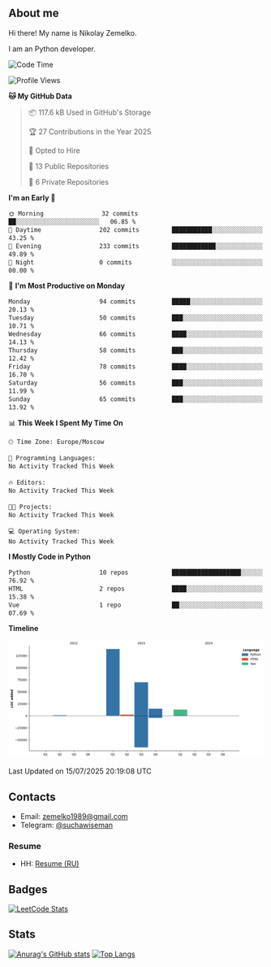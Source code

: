 ## About me
Hi there! My name is Nikolay Zemelko. 

I am an Python developer.

<!--START_SECTION:waka-->
![Code Time](http://img.shields.io/badge/Code%20Time-91%20hrs%202%20mins-blue)

![Profile Views](http://img.shields.io/badge/Profile%20Views-0-blue)

**🐱 My GitHub Data** 

> 📦 117.6 kB Used in GitHub's Storage 
 > 
> 🏆 27 Contributions in the Year 2025
 > 
> 💼 Opted to Hire
 > 
> 📜 13 Public Repositories 
 > 
> 🔑 6 Private Repositories 
 > 
**I'm an Early 🐤** 

```text
🌞 Morning                32 commits          ██░░░░░░░░░░░░░░░░░░░░░░░   06.85 % 
🌆 Daytime                202 commits         ███████████░░░░░░░░░░░░░░   43.25 % 
🌃 Evening                233 commits         ████████████░░░░░░░░░░░░░   49.89 % 
🌙 Night                  0 commits           ░░░░░░░░░░░░░░░░░░░░░░░░░   00.00 % 
```
📅 **I'm Most Productive on Monday** 

```text
Monday                   94 commits          █████░░░░░░░░░░░░░░░░░░░░   20.13 % 
Tuesday                  50 commits          ███░░░░░░░░░░░░░░░░░░░░░░   10.71 % 
Wednesday                66 commits          ████░░░░░░░░░░░░░░░░░░░░░   14.13 % 
Thursday                 58 commits          ███░░░░░░░░░░░░░░░░░░░░░░   12.42 % 
Friday                   78 commits          ████░░░░░░░░░░░░░░░░░░░░░   16.70 % 
Saturday                 56 commits          ███░░░░░░░░░░░░░░░░░░░░░░   11.99 % 
Sunday                   65 commits          ███░░░░░░░░░░░░░░░░░░░░░░   13.92 % 
```


📊 **This Week I Spent My Time On** 

```text
🕑︎ Time Zone: Europe/Moscow

💬 Programming Languages: 
No Activity Tracked This Week

🔥 Editors: 
No Activity Tracked This Week

🐱‍💻 Projects: 
No Activity Tracked This Week

💻 Operating System: 
No Activity Tracked This Week
```

**I Mostly Code in Python** 

```text
Python                   10 repos            ███████████████████░░░░░░   76.92 % 
HTML                     2 repos             ████░░░░░░░░░░░░░░░░░░░░░   15.38 % 
Vue                      1 repo              ██░░░░░░░░░░░░░░░░░░░░░░░   07.69 % 
```



**Timeline**

![Lines of Code chart](https://raw.githubusercontent.com/zemelko/zemelko/main/assets/bar_graph.png)


 Last Updated on 15/07/2025 20:19:08 UTC
<!--END_SECTION:waka-->

## Contacts

* Email: [zemelko1989@gmail.com](mailto:zemelko1989@gmail.com)
* Telegram: [@suchawiseman](https://t.me/suchawiseman)


### Resume

* HH: [Resume (RU)](https://hh.ru/resume/4a4435a9ff09e87f6c0039ed1f4e475572454c)

## Badges

[![LeetCode Stats](https://leetcode.card.workers.dev/zemelko?font=source_code_pro&extension=null)](https://leetcode.com/zemelko/)

## Stats
[![Anurag's GitHub stats](https://github-readme-stats.vercel.app/api?username=zemelko)](https://github.com/zemelko/github-readme-stats)
[![Top Langs](https://github-readme-stats.vercel.app/api/top-langs/?username=zemelko&layout=compact&langs_count=10)](https://github.com/zemelko/github-readme-stats)
